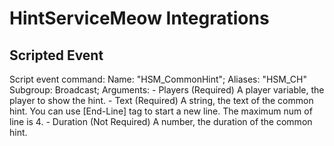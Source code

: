 # HintServiceMeow Integrations
## Scripted Event
Script event command:
    Name: "HSM_CommonHint";
    Aliases: "HSM_CH" 
    Subgroup: Broadcast;
    Arguments:
    - Players (Required)
        A player variable, the player to show the hint. 
    - Text (Required) 
        A string, the text of the common hint. You can use [End-Line] tag to start a new line. The maximum num of line is 4. 
    - Duration (Not Required)
        A number, the duration of the common hint. 